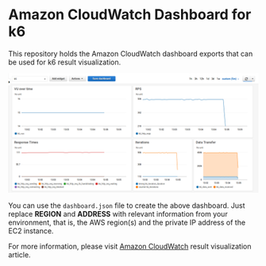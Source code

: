# Amazon CloudWatch Dashboard for k6

This repository holds the Amazon CloudWatch dashboard exports that can be used for k6 result visualization.

![Amazon CloudWatch dashboard for k6](./images/cloudwatch-k6-dashboard.png)

You can use the `dashboard.json` file to create the above dashboard. Just replace **REGION** and **ADDRESS** with relevant information from your environment, that is, the AWS region(s) and the private IP address of the EC2 instance.

For more information, please visit [Amazon CloudWatch](https://k6.io/docs/results-visualization/amazon-cloudwatch) result visualization article.

